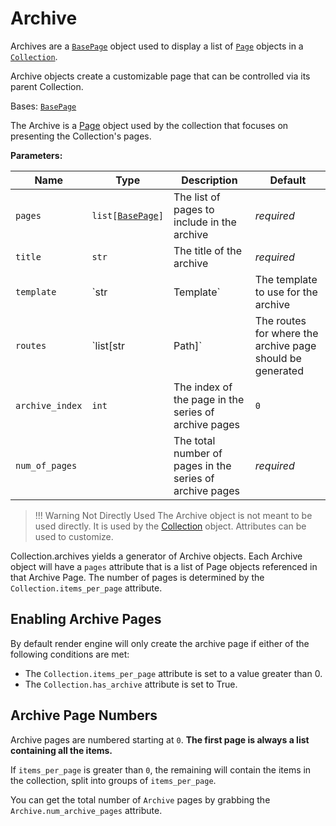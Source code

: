 <!-- markdownlint-disable MD052 -->
# Archive

Archives are a [`BasePage`](../page?id=basepage) object used to display a list of [`Page`](../page?id=page) objects in a [`Collection`](../collection?id=collection).

Archive objects create a customizable page that can be controlled via its parent Collection.

Bases: [`BasePage`](../page?id=basepage)

The Archive is a [Page](../page?id=page) object used by the collection
that focuses on presenting the Collection's pages.

**Parameters:**

| Name | Type | Description | Default |
| --- | --- | --- | --- |
| `pages` | `list[`[`BasePage`](../page?id=basepage)`]` |The list of pages to include in the archive | _required_ |
| `title` | `str` |The title of the archive | _required_ |
| `template` | `str | Template` |The template to use for the archive | _required_ |
| `routes` | `list[str |Path]` |The routes for where the archive page should be generated | _required_ |
| `archive_index` | `int` |The index of the page in the series of archive pages | `0` |
| `num_of_pages` |  |The total number of pages in the series of archive pages | _required_ |

> !!! Warning Not Directly Used
    The Archive object is not meant to be used directly.
    It is used by the [Collection](../collection?id=collection) object.
    Attributes can be used to customize.

Collection.archives yields a generator of Archive objects. Each Archive object will have a `pages` attribute that is a list of Page objects referenced in that Archive Page. The number of pages is determined by the `Collection.items_per_page` attribute.

## Enabling Archive Pages

By default render engine will only create the archive page if either of the following conditions are met:

- The `Collection.items_per_page` attribute is set to a value greater than 0.
- The `Collection.has_archive` attribute is set to True.

## Archive Page Numbers

Archive pages are numbered starting at `0`. **The first page is always a list containing all the items.**

If `items_per_page` is greater than `0`, the remaining will contain the items in the collection, split into groups of `items_per_page`.

You can get the total number of `Archive` pages by grabbing the `Archive.num_archive_pages` attribute.

